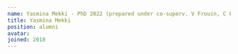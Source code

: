 ```yaml
---
name: Yasmina Mekki - PhD 2022 (prepared under co-superv. V Frouin, C Philippe, V Guillemot(Inst Pasteur))
title: Yasmina Mekki
position: alumni
avatar:
joined: 2018
---
```


